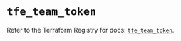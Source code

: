 # `tfe_team_token`

Refer to the Terraform Registry for docs: [`tfe_team_token`](https://registry.terraform.io/providers/hashicorp/tfe/0.67.0/docs/resources/team_token).
